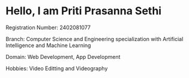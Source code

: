 # Hello, I am Priti Prasanna Sethi

Registration Number: 2402081077

Branch: Computer Science and Engineering specialization with Artificial Intelligence and Machine Learning

Domain: Web Development, App Development

Hobbies: Video Editting and Videography 